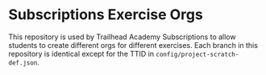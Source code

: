 # Subscriptions Exercise Orgs

This repository is used by Trailhead Academy Subscriptions to allow students to create different orgs for different exercises. Each branch in this repository is identical except for the TTID in `config/project-scratch-def.json`.